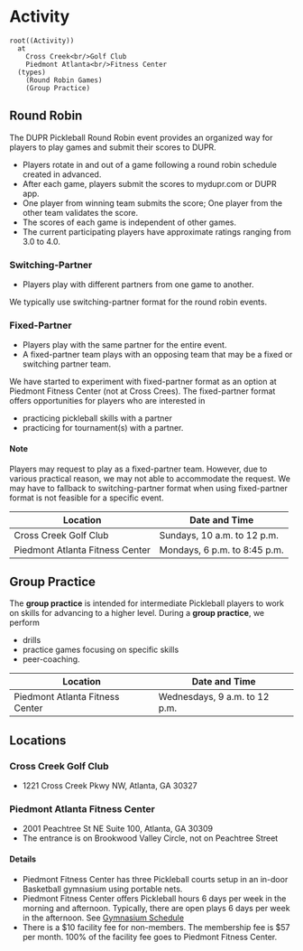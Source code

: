 # Activity

```mindmap
root((Activity))
  at
    Cross Creek<br/>Golf Club
    Piedmont Atlanta<br/>Fitness Center
  (types)
    (Round Robin Games)
    (Group Practice)
```

## Round Robin

The DUPR Pickleball Round Robin event provides an organized way for players to play games and submit their scores to DUPR.

- Players rotate in and out of a game following a round robin schedule created in advanced.
- After each game, players submit the scores to mydupr.com or DUPR app. 
- One player from winning team submits the score; One player from the other team validates the score. 
- The scores of each game is independent of other games.
- The current participating players have approximate ratings ranging from 3.0 to 4.0.

### Switching-Partner
- Players play with different partners from one game to another.

We typically use switching-partner format for the round robin events.


### Fixed-Partner
- Players play with the same partner for the entire event. 
- A fixed-partner team plays with an opposing team that may be a fixed or switching partner team. 

We have started to experiment with fixed-partner format as an option at Piedmont Fitness Center (not at Cross Crees).  The fixed-partner format offers opportunities for players who are interested in
- practicing pickleball skills with a partner
- practicing for tournament(s) with a partner. 

#### Note
Players may request to play as a fixed-partner team.  However, due to various practical reason, we may not able to accommodate the request.  We may have to fallback to switching-partner format when using fixed-partner format is not feasible for a specific event. 

| Location | Date and Time |
| ----------- | ----------- |
| Cross Creek Golf Club | Sundays, 10 a.m. to 12 p.m. |
| Piedmont Atlanta Fitness Center | Mondays, 6 p.m. to 8:45 p.m. | 

## Group Practice
The **group practice** is intended for intermediate Pickleball players to work on skills for advancing to a higher level.  During a **group practice**, we perform 
- drills
- practice games focusing on specific skills
- peer-coaching.

| Location | Date and Time |
| ----------- | ----------- |
| Piedmont Atlanta Fitness Center | Wednesdays, 9 a.m. to 12 p.m. | 

## Locations

### Cross Creek Golf Club
- 1221 Cross Creek Pkwy NW, Atlanta, GA 30327


### Piedmont Atlanta Fitness Center
- 2001 Peachtree St NE Suite 100, Atlanta, GA 30309
- The entrance is on Brookwood Valley Circle, not on Peachtree Street

#### Details
- Piedmont Fitness Center has three Pickleball courts setup in an in-door Basketball gymnasium using portable nets. 
- Piedmont Fitness Center offers Pickleball hours 6 days per week in the morning and afternoon. Typically, there are open plays 6 days per week in the afternoon. See [Gymnasium Schedule](https://www.piedmont.org/media/file/PAH-Gymnasium-Schedule.pdf)
- There is a $10 facility fee for non-members.  The membership fee is $57 per month. 100% of the facility fee goes to Piedmont Fitness Center. 

